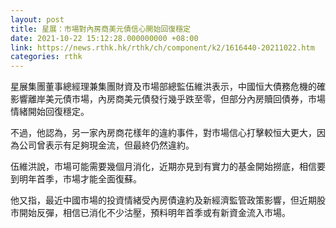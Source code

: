 ```yaml
---
layout: post
title: 星展：市場對內房商美元債信心開始回復穩定
date: 2021-10-22 15:12:28.000000000 +08:00
link: https://news.rthk.hk/rthk/ch/component/k2/1616440-20211022.htm
categories: rthk
---
```


星展集團董事總經理兼集團財資及市場部總監伍維洪表示，中國恒大債務危機的確影響離岸美元債市場，內房商美元債發行幾乎跌至零，但部分內房贖回債券，市場情緒開始回復穩定。

不過，他認為，另一家內房商花樣年的違約事件，對市場信心打擊較恒大更大，因為公司曾表示有足夠現金流，但最終仍然違約。

伍維洪說，市場可能需要幾個月消化，近期亦見到有實力的基金開始撈底，相信要到明年首季，市場才能全面復蘇。

他又指，最近中國市場的投資情緒受內房債違約及新經濟監管政策影響，但近期股市開始反彈，相信已消化不少沽壓，預料明年首季或有新資金流入市場。
